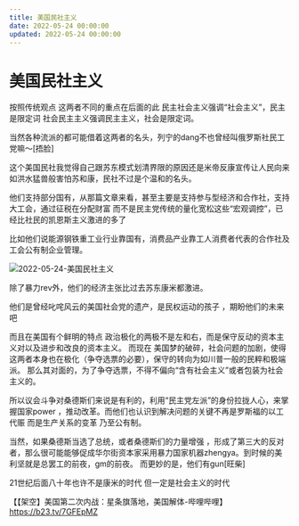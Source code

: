 ```yaml
---
title: 美国民社主义
date: 2022-05-24 00:00:00
updated: 2022-05-24 00:00:00
---
```


# 美国民社主义

按照传统观点  这两者不同的重点在后面的此
民主社会主义强调“社会主义”，民主是限定词
社会民主主义强调民主主义，社会是限定词。

当然各种流派的都可能借着这两者的名头，列宁的dang不也曾经叫俄罗斯社民工党嘛～[捂脸]

这个美国民社我觉得自己跟苏东模式划清界限的原因还是米帝反康宣传让人民向来如洪水猛兽般害怕苏和康，民社不过是个温和的名头。

他们支持部分国有，从那篇文章来看，甚至主要是支持参与型经济和合作社，支持大工会，通过征税在分配财富 而不是民主党传统的量化宽松这些“宏观调控”，已经比社民的凯恩斯主义激进的多了

比如他们说能源钢铁重工业行业靠国有，消费品产业靠工人消费者代表的合作社及工会公有制企业管理。

![2022-05-24-美国民社主义](assets/2022-05-24-美国民社主义.jpeg)

除了暴力rev外，他们的经济主张比过去苏东康米都激进。

他们是曾经叱咤风云的美国社会党的遗产，是民权运动的孩子 ，期盼他们的未来吧

而且在美国有个鲜明的特点 政治极化的两极不是左和右，而是保守反动的资本主义对以及进步和改良的资本主义。
而现在 美国梦的破碎，社会问题的加剧，使得这两者本身也在极化（争夺选票的必要），保守的转向为如川普一般的民粹和极端派。
那么其对面的，为了争夺选票，不得不偏向“含有社会主义”或者包装为社会主义的。

所以议会斗争对桑德斯们来说是有利的，利用“民主党左派”的身份拉拢人心，来掌握国家power ，推动改革。而他们也认识到解决问题的关键不再是罗斯福的以工代赈 而是生产关系的变革 乃至公有制。

当然，如果桑德斯当选了总统，或者桑德斯们的力量增强 ，形成了第三大的反对者，那么很可能能够促成华尔街资本家采用暴力国家机器zhengya。到时候的美利坚就是总罢工的前夜，gm的前夜。
而更妙的是，他们有gun[旺柴]

21世纪后面八十年也许不是康米的时代
但一定是社会主义的时代

【【架空】美国第二次内战：星条旗落地，美国解体-哔哩哔哩】 https://b23.tv/7GFEpMZ
